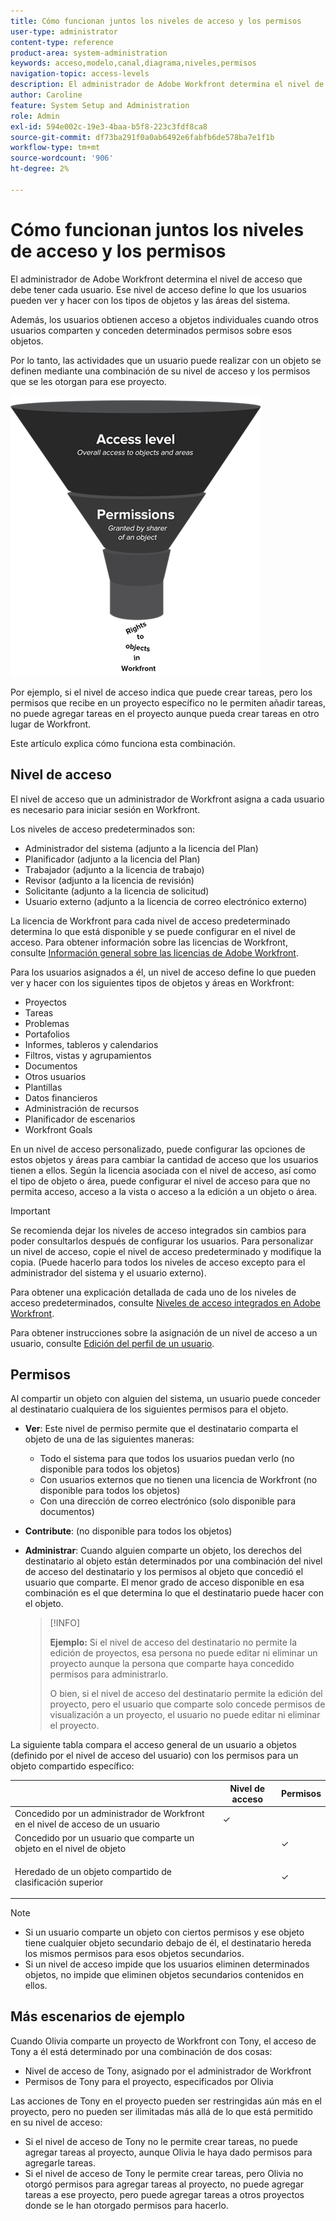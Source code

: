 ```yaml
---
title: Cómo funcionan juntos los niveles de acceso y los permisos
user-type: administrator
content-type: reference
product-area: system-administration
keywords: acceso,modelo,canal,diagrama,niveles,permisos
navigation-topic: access-levels
description: El administrador de Adobe Workfront determina el nivel de acceso que debe tener cada usuario. Ese nivel de acceso define lo que los usuarios pueden ver y hacer con los tipos de objetos y las áreas del sistema.
author: Caroline
feature: System Setup and Administration
role: Admin
exl-id: 594e002c-19e3-4baa-b5f8-223c3fdf8ca8
source-git-commit: df73ba291f0a0ab6492e6fabfb6de578ba7e1f1b
workflow-type: tm+mt
source-wordcount: '906'
ht-degree: 2%

---
```


# Cómo funcionan juntos los niveles de acceso y los permisos

El administrador de Adobe Workfront determina el nivel de acceso que debe tener cada usuario. Ese nivel de acceso define lo que los usuarios pueden ver y hacer con los tipos de objetos y las áreas del sistema.

Además, los usuarios obtienen acceso a objetos individuales cuando otros usuarios comparten y conceden determinados permisos sobre esos objetos.

Por lo tanto, las actividades que un usuario puede realizar con un objeto se definen mediante una combinación de su nivel de acceso y los permisos que se les otorgan para ese proyecto.

![](assets/security-model-hierachy.png)

Por ejemplo, si el nivel de acceso indica que puede crear tareas, pero los permisos que recibe en un proyecto específico no le permiten añadir tareas, no puede agregar tareas en el proyecto aunque pueda crear tareas en otro lugar de Workfront.

Este artículo explica cómo funciona esta combinación.

## Nivel de acceso

El nivel de acceso que un administrador de Workfront asigna a cada usuario es necesario para iniciar sesión en Workfront.

Los niveles de acceso predeterminados son:

* Administrador del sistema (adjunto a la licencia del Plan)
* Planificador (adjunto a la licencia del Plan)
* Trabajador (adjunto a la licencia de trabajo)
* Revisor (adjunto a la licencia de revisión)
* Solicitante (adjunto a la licencia de solicitud)
* Usuario externo (adjunto a la licencia de correo electrónico externo)

La licencia de Workfront para cada nivel de acceso predeterminado determina lo que está disponible y se puede configurar en el nivel de acceso. Para obtener información sobre las licencias de Workfront, consulte [Información general sobre las licencias de Adobe Workfront](../../../administration-and-setup/add-users/access-levels-and-object-permissions/wf-licenses.md).

Para los usuarios asignados a él, un nivel de acceso define lo que pueden ver y hacer con los siguientes tipos de objetos y áreas en Workfront:

* Proyectos
* Tareas
* Problemas
* Portafolios
* Informes, tableros y calendarios
* Filtros, vistas y agrupamientos
* Documentos
* Otros usuarios
* Plantillas
* Datos financieros
* Administración de recursos
* Planificador de escenarios
* Workfront Goals

En un nivel de acceso personalizado, puede configurar las opciones de estos objetos y áreas para cambiar la cantidad de acceso que los usuarios tienen a ellos. Según la licencia asociada con el nivel de acceso, así como el tipo de objeto o área, puede configurar el nivel de acceso para que no permita acceso, acceso a la vista o acceso a la edición a un objeto o área.

>[!IMPORTANT]
>
>Se recomienda dejar los niveles de acceso integrados sin cambios para poder consultarlos después de configurar los usuarios. Para personalizar un nivel de acceso, copie el nivel de acceso predeterminado y modifique la copia. (Puede hacerlo para todos los niveles de acceso excepto para el administrador del sistema y el usuario externo).

Para obtener una explicación detallada de cada uno de los niveles de acceso predeterminados, consulte [Niveles de acceso integrados en Adobe Workfront](../../../administration-and-setup/add-users/access-levels-and-object-permissions/default-access-levels-in-workfront.md).

Para obtener instrucciones sobre la asignación de un nivel de acceso a un usuario, consulte [Edición del perfil de un usuario](../../../administration-and-setup/add-users/create-and-manage-users/edit-a-users-profile.md).

## Permisos

Al compartir un objeto con alguien del sistema, un usuario puede conceder al destinatario cualquiera de los siguientes permisos para el objeto.

* **Ver**: Este nivel de permiso permite que el destinatario comparta el objeto de una de las siguientes maneras:

   * Todo el sistema para que todos los usuarios puedan verlo (no disponible para todos los objetos)
   * Con usuarios externos que no tienen una licencia de Workfront (no disponible para todos los objetos)
   * Con una dirección de correo electrónico (solo disponible para documentos)

* **Contribute**: (no disponible para todos los objetos)
* **Administrar**: Cuando alguien comparte un objeto, los derechos del destinatario al objeto están determinados por una combinación del nivel de acceso del destinatario y los permisos al objeto que concedió el usuario que comparte. El menor grado de acceso disponible en esa combinación es el que determina lo que el destinatario puede hacer con el objeto.

   >[!INFO]
   >
   >**Ejemplo:** Si el nivel de acceso del destinatario no permite la edición de proyectos, esa persona no puede editar ni eliminar un proyecto aunque la persona que comparte haya concedido permisos para administrarlo.
   >
   >O bien, si el nivel de acceso del destinatario permite la edición del proyecto, pero el usuario que comparte solo concede permisos de visualización a un proyecto, el usuario no puede editar ni eliminar el proyecto.

La siguiente tabla compara el acceso general de un usuario a objetos (definido por el nivel de acceso del usuario) con los permisos para un objeto compartido específico:

<table style="table-layout:auto"> 
 <col> 
 <col> 
 <col> 
 <thead> 
  <tr> 
   <th> </th> 
   <th>Nivel de acceso </th> 
   <th>Permisos </th> 
  </tr> 
 </thead> 
 <tbody> 
  <tr> 
   <td>Concedido por un administrador de Workfront en el nivel de acceso de un usuario</td> 
   <td>✓</td> 
   <td> </td> 
  </tr> 
  <tr> 
   <td>Concedido por un usuario que comparte un objeto en el nivel de objeto</td> 
   <td> </td> 
   <td>✓</td> 
  </tr> 
  <tr> 
   <td> <p>Heredado de un objeto compartido de clasificación superior 
   </td> 
   <td> </td> 
   <td>✓</td> 
  </tr> 
 </tbody> 
</table>

>[!NOTE]
>
>* Si un usuario comparte un objeto con ciertos permisos y ese objeto tiene cualquier objeto secundario debajo de él, el destinatario hereda los mismos permisos para esos objetos secundarios.
>* Si un nivel de acceso impide que los usuarios eliminen determinados objetos, no impide que eliminen objetos secundarios contenidos en ellos.
>


## Más escenarios de ejemplo

Cuando Olivia comparte un proyecto de Workfront con Tony, el acceso de Tony a él está determinado por una combinación de dos cosas:

* Nivel de acceso de Tony, asignado por el administrador de Workfront
* Permisos de Tony para el proyecto, especificados por Olivia

Las acciones de Tony en el proyecto pueden ser restringidas aún más en el proyecto, pero no pueden ser ilimitadas más allá de lo que está permitido en su nivel de acceso:

* Si el nivel de acceso de Tony no le permite crear tareas, no puede agregar tareas al proyecto, aunque Olivia le haya dado permisos para agregarle tareas.
* Si el nivel de acceso de Tony le permite crear tareas, pero Olivia no otorgó permisos para agregar tareas al proyecto, no puede agregar tareas a ese proyecto, pero puede agregar tareas a otros proyectos donde se le han otorgado permisos para hacerlo.
